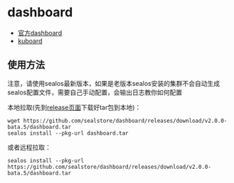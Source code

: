 # dashboard

- [官方dashboard](https://github.com/sealstore/dashboard/tree/dashboard)
- [kuboard](https://github.com/sealstore/dashboard/tree/kuboard)


## 使用方法
注意，请使用sealos最新版本，如果是老版本sealos安装的集群不会自动生成sealos配置文件，需要自己手动配置，会输出日志教你如何配置

本地拉取(先到[release页面](https://github.com/sealstore/dashboard/releases)下载好tar包到本地)：
```
wget https://github.com/sealstore/dashboard/releases/download/v2.0.0-bata.5/dashboard.tar
sealos install --pkg-url dashboard.tar
```
或者远程拉取：
```
sealos install --pkg-url https://github.com/sealstore/dashboard/releases/download/v2.0.0-bata.5/dashboard.tar
```
